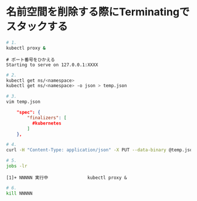 # 名前空間を削除する際にTerminatingでスタックする

```sh
# 1.
kubectl proxy &
```
```
# ポート番号をひかえる
Starting to serve on 127.0.0.1:XXXX
```

```sh
# 2.
kubectl get ns/<namespace>
kubectl get ns/<namespace> -o json > temp.json
```

```sh
# 3.
vim temp.json
```
```json
    "spec": {
        "finalizers": [
          #kubernetes
        ]
    },
```

```sh
# 4.
curl -H "Content-Type: application/json" -X PUT --data-binary @temp.json http://127.0.0.1:XXXX/api/v1/namespaces/<namespace>/finalize
```

```sh
# 5.
jobs -lr
```
```
[1]+ NNNNN 実行中               kubectl proxy &
```

```sh
# 6.
kill NNNNN
```
